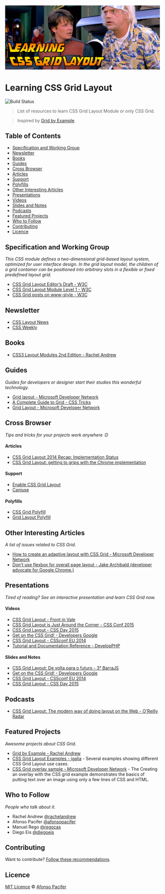 ![Learning CSS Grid Layout](img/cover.jpg)
# Learning CSS Grid Layout

![Build Status](https://travis-ci.org/afonsopacifer/learning-css-grid-layout.svg?branch=master)

> List of resources to learn CSS Grid Layout Module or only CSS Grid.

> Inspired by [Grid by Example](http://gridbyexample.com/).

## Table of Contents
* [Specification and Working Group](#specification-and-working-group)
* [Newsletter](#newsletter)
* [Books](#books)
* [Guides](#guides)
* [Cross Browser](#cross-browser)
 * [Articles](#articles)
 * [Support](#support)
 * [Polyfills](#polyfills)
* [Other Interesting Articles](#other-interesting-articles)
* [Presentations](#presentations)
 * [Videos](#videos)
 * [Slides and Notes](#slides-and-notes)
* [Podcasts](#podcasts)
* [Featured Projects](#featured-projects)
* [Who to Follow](#who-to-follow)
* [Contributing](#contributing)
* [Licence](#licence)

## Specification and Working Group
*This CSS module defines a two-dimensional grid-based layout system, optimized for user interface design. In the grid layout model, the children of a grid container can be positioned into arbitrary slots in a flexible or fixed predefined layout grid.*
* [CSS Grid Layout Editor’s Draft - W3C](https://drafts.csswg.org/css-grid/)
* [CSS Grid Layout Module Level 1 - W3C](http://www.w3.org/TR/css-grid-1/)
* [CSS Grid posts on www-style - W3C](https://www.w3.org/Search/Mail/Public/search?type-index=www-style&index-type=t&keywords=%5bcss-grid%5d&search=Search)

## Newsletter
* [CSS Layout News](http://csslayout.news/)
* [CSS Weekly](http://css-weekly.com/)

## Books
* [CSS3 Layout Modules 2nd Edition - Rachel Andrew](http://rachelandrew.co.uk/books/css3-layout-modules)

## Guides
*Guides for developers or designer start their studies this wonderful technology.*
* [Grid layout - Microsoft Developer Network](https://msdn.microsoft.com/en-us/library/hh673533.aspx)
* [A Complete Guide to Grid - CSS Tricks](https://css-tricks.com/snippets/css/complete-guide-grid/)
* [Grid Layout - Microsoft Developer Network](https://msdn.microsoft.com/en-us/library/hh772052.aspx)

## Cross Browser
*Tips and tricks for your projects work anywhere :D*

#### Articles
* [CSS Grid Layout 2014 Recap: Implementation Status](http://blogs.igalia.com/mrego/2015/01/08/css-grid-layout-2014-recap-implementation-status/)
* [CSS Grid Layout: getting to grips with the Chrome implementation](http://rachelandrew.co.uk/archives/2014/06/27/css-grid-layout-getting-to-grips-with-the-chrome-implementation/)

#### Support
* [Enable CSS Grid Layout](http://igalia.github.io/css-grid-layout/enable.html)
* [Caniuse](http://caniuse.com/#search=css%20grid%20layout)

#### Polyfills
* [CSS Grid Polyfill](https://github.com/FremyCompany/css-grid-polyfill)
* [Grid Layout Polyfill](https://github.com/codler/Grid-Layout-Polyfill)

## Other Interesting Articles
*A list of issues related to CSS Grid.*
* [How to create an adaptive layout with CSS Grid - Microsoft Developer Network](https://msdn.microsoft.com/en-us/library/jj553856.aspx)
* [Don't use flexbox for overall page layout - Jake Archibald (developer advocate for Google Chrome.)](http://jakearchibald.com/2014/dont-use-flexbox-for-page-layout/)

## Presentations
*Tired of reading? See an interactive presentation and learn CSS Grid now.*

#### Videos
* [CSS Grid Layout - Front in Vale](https://www.youtube.com/watch?v=xvGRZo0x9Ao)
* [CSS Grid Layout is Just Around the Corner - CSS Conf 2015](https://www.youtube.com/watch?v=9js_5MjiGFo)
* [CSS Grid Layout - CSS Day 2015](https://rachelandrew.co.uk/archives/2015/07/17/css-grid-layout-at-css-day/?utm_content=bufferaf3e7&utm_medium=social&utm_source=twitter.com&utm_campaign=buffer)
* [Get on the CSS Grid! - Developers Google](https://developers.google.com/web/updates/2014/03/Get-on-the-CSS-Grid)
* [CSS Grid Layout - CSSconf EU 2014](https://www.youtube.com/watch?v=GRexIOtGhBU)
* [Tutorial and Documentation Reference - DevelopPHP](https://www.developphp.com/video/CSS/Grid-Layout-CSS-Tutorial-and-Documentation-Reference)

#### Slides and Notes
* [CSS Grid Layout: De volta para o futuro - 3° BarraJS](https://speakerdeck.com/afonsopacifer/css-grid-layout)
* [Get on the CSS Grid! - Developers Google](http://sydcss-grid.appspot.com/#1)
* [CSS Grid Layout - CSSconf EU 2014](http://rachelandrew.co.uk/presentations/css-grid)
* [CSS Grid Layout - CSS Day 2015](http://www.slideshare.net/rachelandrew/css-day-css-grid-layout)

## Podcasts
* [CSS Grid Layout: The modern way of doing layout on the Web - O'Reilly Radar](http://radar.oreilly.com/2015/05/css-grid-layout-the-modern-way-of-doing-layout-on-the-web.html)

## Featured Projects
*Awesome projects about CSS Grid.*
* [Grid by Example - Rachel Andrew](http://gridbyexample.com/)
* [CSS Grid Layout Examples - igalia](https://igalia.github.io/css-grid-layout/index.html) - Several examples showing different CSS Grid Layout use cases.
* [CSS Grid overlay sample - Microsoft Developer Network](https://code.msdn.microsoft.com/ie/Grid-overlay-b183a5a8) - The Creating an overlay with the CSS grid example demonstrates the basics of putting text over an image using only a few lines of CSS and HTML.


## Who to Follow
*People who talk about it.*
* Rachel Andrew [@rachelandrew](https://twitter.com/rachelandrew)
* Afonso Pacifer [@afonsopacifer](https://twitter.com/afonsopacifer)
* Manuel Rego [@regocas](https://twitter.com/regocas)
* Diego Eis [@diegoeis](https://twitter.com/diegoeis)

## Contributing
Want to contribute? [Follow these recommendations](contributing.md).

## Licence
[MIT Licence](licence.md) © [Afonso Pacifer](http://afonsopacifer.com/)
